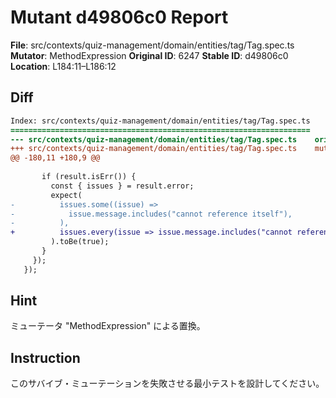 # Mutant d49806c0 Report

**File**: src/contexts/quiz-management/domain/entities/tag/Tag.spec.ts
**Mutator**: MethodExpression
**Original ID**: 6247
**Stable ID**: d49806c0
**Location**: L184:11–L186:12

## Diff

```diff
Index: src/contexts/quiz-management/domain/entities/tag/Tag.spec.ts
===================================================================
--- src/contexts/quiz-management/domain/entities/tag/Tag.spec.ts	original
+++ src/contexts/quiz-management/domain/entities/tag/Tag.spec.ts	mutated #6247
@@ -180,11 +180,9 @@
 
       if (result.isErr()) {
         const { issues } = result.error;
         expect(
-          issues.some((issue) =>
-            issue.message.includes("cannot reference itself"),
-          ),
+          issues.every(issue => issue.message.includes("cannot reference itself")),
         ).toBe(true);
       }
     });
   });
```

## Hint

ミューテータ "MethodExpression" による置換。

## Instruction

このサバイブ・ミューテーションを失敗させる最小テストを設計してください。
